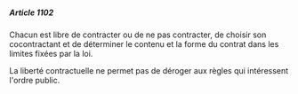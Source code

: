 ##### Article 1102

Chacun est libre de contracter ou de ne pas contracter, de choisir son cocontractant et de déterminer le contenu et la forme du contrat dans les limites fixées par la loi.

La liberté contractuelle ne permet pas de déroger aux règles qui intéressent l'ordre public.


